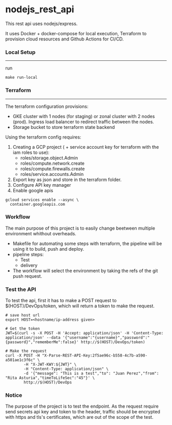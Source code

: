 # nodejs_rest_api

This rest api uses nodejs/express.

It uses Docker + docker-compose for local execution, Terraform to provision cloud resources and Github Actions for CI/CD.

### Local Setup
---

run

```
make run-local
```

### Terraform
---

The terraform configuration provisions:

* GKE cluster with 1 nodes (for staging) or zonal cluster with 2 nodes (prod). Ingress load balancer to redirect traffic between the nodes.
* Storage bucket to store terraform state backend

Using the terraform config requires:

1. Creating a GCP project ( + service account key for terraform with the iam roles to use):
    - roles/storage.object.Admin
    - roles/compute.network.create
    - roles/compute.firewalls.create
    - roles/service.accounts.Admin
2. Export key as json and store in the terraform folder.
3. Configure API key manager
4. Enable google apis

```
gcloud services enable --async \
  container.googleapis.com
```

### Workflow

The main purpose of this project is to easily change beetween multiple environment whithout overheads.
- Makefile for automating some steps with terraform, the pipeline will be using it to build, push and deploy.
- pipeline steps:
    * Test
    * delivery
- The workflow will select the environment by taking the refs of the git push request.

### Test the API

To test the api, first it has to make a POST request to $(HOST)/DevOps/token, which will return a token to make the request.

```
# save host url
export HOST=<hostname/ip-address given>

# Get the token
JWT=$(curl -s -X POST -H 'Accept: application/json' -H 'Content-Type: application/json' --data '{"username":"{username}","password":"{password}","rememberMe":false}' http://$(HOST)/DevOps/token)

# Make the request
curl -X POST -H "X-Parse-REST-API-Key:2f5ae96c-b558-4c7b-a590-a501ae1c3f6c" \
        -H "X-JWT-KWY:${JWT}" \
        -H "Content-Type: application/json" \
        -d '{"message": "This is a test","to": "Juan Perez","from": "Rita Asturia","timeToLifeSec":"45"}' \
        http://$(HOST)/DevOps
```

### Notice

The purpose of the project is to test the endpoint. As the request require send secrets api key and token to the header, traffic should be encrypted with https and tls's certificates, which are out of the scope of the test.